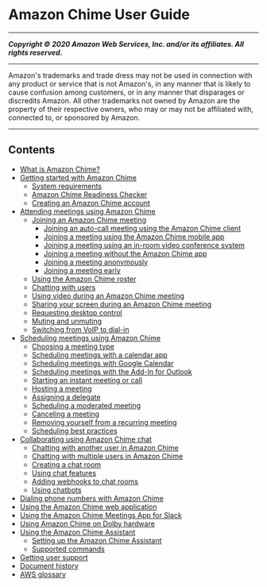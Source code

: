 # Amazon Chime User Guide

-----
*****Copyright &copy; 2020 Amazon Web Services, Inc. and/or its affiliates. All rights reserved.*****

-----
Amazon's trademarks and trade dress may not be used in 
     connection with any product or service that is not Amazon's, 
     in any manner that is likely to cause confusion among customers, 
     or in any manner that disparages or discredits Amazon. All other 
     trademarks not owned by Amazon are the property of their respective
     owners, who may or may not be affiliated with, connected to, or 
     sponsored by Amazon.

-----
## Contents
+ [What is Amazon Chime?](what-is-chime.md)
+ [Getting started with Amazon Chime](chime-getting-started.md)
   + [System requirements](chime-requirements.md)
   + [Amazon Chime Readiness Checker](checker.md)
   + [Creating an Amazon Chime account](chime-create-account.md)
+ [Attending meetings using Amazon Chime](chime-attend-meetings.md)
   + [Joining an Amazon Chime meeting](join-meetings.md)
      + [Joining an auto-call meeting using the Amazon Chime client](chime-join-meeting-client.md)
      + [Joining a meeting using the Amazon Chime mobile app](chime-join-meeting-mobile-app.md)
      + [Joining a meeting using an in-room video conference system](chime-join-meeting-conference-room.md)
      + [Joining a meeting without the Amazon Chime app](chime-join-meeting.md)
      + [Joining a meeting anonymously](join-anonymous.md)
      + [Joining a meeting early](join-meeting-early.md)
   + [Using the Amazon Chime roster](chime-roster.md)
   + [Chatting with users](chime-chat.md)
   + [Using video during an Amazon Chime meeting](use-video.md)
   + [Sharing your screen during an Amazon Chime meeting](screen-share.md)
   + [Requesting desktop control](remote-control.md)
   + [Muting and unmuting](chime-mute.md)
   + [Switching from VoIP to dial-in](dial-switch.md)
+ [Scheduling meetings using Amazon Chime](chime-schedule-meetings.md)
   + [Choosing a meeting type](personal-ID.md)
   + [Scheduling meetings with a calendar app](chime-scheduling-calendar-app.md)
   + [Scheduling meetings with Google Calendar](chime-scheduling-google.md)
   + [Scheduling meetings with the Add-In for Outlook](chime-scheduling-outlook.md)
   + [Starting an instant meeting or call](start-call.md)
   + [Hosting a meeting](chime-organizer-call-controls.md)
   + [Assigning a delegate](delegates.md)
   + [Scheduling a moderated meeting](moderate-meeting.md)
   + [Canceling a meeting](cancel-meeting.md)
   + [Removing yourself from a recurring meeting](remove-recurring.md)
   + [Scheduling best practices](chime-scheduling-best-practices.md)
+ [Collaborating using Amazon Chime chat](chime-using-chat.md)
   + [Chatting with another user in Amazon Chime](direct-chat.md)
   + [Chatting with multiple users in Amazon Chime](group-chat.md)
   + [Creating a chat room](chime-chat-room.md)
   + [Using chat features](chat-features.md)
   + [Adding webhooks to chat rooms](webhooks.md)
   + [Using chatbots](chat-bots.md)
+ [Dialing phone numbers with Amazon Chime](phone.md)
+ [Using the Amazon Chime web application](chime-web-app.md)
+ [Using the Amazon Chime Meetings App for Slack](using-slack.md)
+ [Using Amazon Chime on Dolby hardware](using-dolby.md)
+ [Using the Amazon Chime Assistant](chime-using-assistant.md)
   + [Setting up the Amazon Chime Assistant](setup-assistant.md)
   + [Supported commands](assistant-commands.md)
+ [Getting user support](chime-getting-support.md)
+ [Document history](doc-history.md)
+ [AWS glossary](glossary.md)